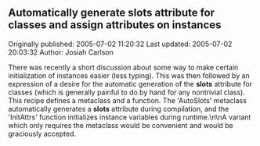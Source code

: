 ## Automatically generate __slots__ attribute for classes and assign attributes on instances

Originally published: 2005-07-02 11:20:32
Last updated: 2005-07-02 20:03:32
Author: Josiah Carlson

There was recently a short discussion about some way to make certain initialization of instances easier (less typing).  This was then followed by an expression of a desire for the automatic generation of the __slots__ attribute for classes (which is generally painful to do by hand for any nontrivial class).  This recipe defines a metaclass and a function.  The 'AutoSlots' metaclass automatically generates a __slots__ attribute during compilation, and the 'InitAttrs' function initializes instance variables during runtime.\n\nA variant which only requires the metaclass would be convenient and would be graciously accepted.